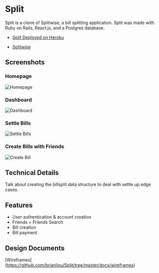 # Split

Split is a clone of Splitwise, a bill splitting application. Split was made with Ruby on Rails, React.js, and a Postgres database.

* [Split Deployed on Heroku](https://brian-split-app.herokuapp.com/)

* [Splitwise](https://splitwise.com)

## Screenshots

### Homepage
![Homepage](https://github.com/brianliou/Split/blob/master/docs/Screenshots/Homepage.png)

### Dashboard
![Dashboard](https://github.com/brianliou/Split/blob/master/docs/Screenshots/Dashboard.png)

### Settle Bills
![Settle Bills](https://github.com/brianliou/Split/blob/master/docs/Screenshots/Settle.png)

### Create Bills with Friends
![Create Bill](https://github.com/brianliou/Split/blob/master/docs/Screenshots/Bill.png)


## Technical Details

Talk about creating the billsplit data structure to deal with settle up edge cases.

## Features
* User authentication & account creation
* Friends + Friends Search
* Bill creation
* Bill payment

## Design Documents
[Wireframes] (https://github.com/brianliou/Split/tree/master/docs/wireframes)
